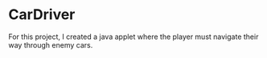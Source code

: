 # CarDriver

For this project, I created a java applet where the player must navigate their way through enemy cars.


